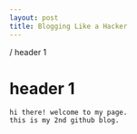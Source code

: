 ```yaml
---
layout: post
title: Blogging Like a Hacker
---
```

/ header 1
# header 1
```
hi there! welcome to my page.
this is my 2nd github blog.
```
